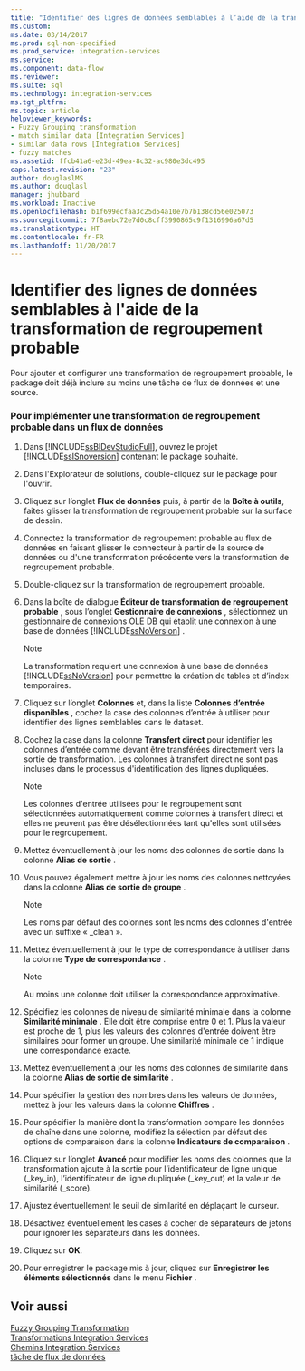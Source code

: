 ```yaml
---
title: "Identifier des lignes de données semblables à l’aide de la transformation de regroupement probable | Microsoft Docs"
ms.custom: 
ms.date: 03/14/2017
ms.prod: sql-non-specified
ms.prod_service: integration-services
ms.service: 
ms.component: data-flow
ms.reviewer: 
ms.suite: sql
ms.technology: integration-services
ms.tgt_pltfrm: 
ms.topic: article
helpviewer_keywords:
- Fuzzy Grouping transformation
- match similar data [Integration Services]
- similar data rows [Integration Services]
- fuzzy matches
ms.assetid: ffcb41a6-e23d-49ea-8c32-ac980e3dc495
caps.latest.revision: "23"
author: douglaslMS
ms.author: douglasl
manager: jhubbard
ms.workload: Inactive
ms.openlocfilehash: b1f699ecfaa3c25d54a10e7b7b138cd56e025073
ms.sourcegitcommit: 7f8aebc72e7d0c8cff3990865c9f1316996a67d5
ms.translationtype: HT
ms.contentlocale: fr-FR
ms.lasthandoff: 11/20/2017
---
```

# <a name="identify-similar-data-rows-by-using-the-fuzzy-grouping-transformation"></a>Identifier des lignes de données semblables à l'aide de la transformation de regroupement probable
  Pour ajouter et configurer une transformation de regroupement probable, le package doit déjà inclure au moins une tâche de flux de données et une source.  
  
### <a name="to-implement-fuzzy-grouping-transformation-in-a-data-flow"></a>Pour implémenter une transformation de regroupement probable dans un flux de données  
  
1.  Dans [!INCLUDE[ssBIDevStudioFull](../../../includes/ssbidevstudiofull-md.md)], ouvrez le projet [!INCLUDE[ssISnoversion](../../../includes/ssisnoversion-md.md)] contenant le package souhaité.  
  
2.  Dans l'Explorateur de solutions, double-cliquez sur le package pour l'ouvrir.  
  
3.  Cliquez sur l’onglet **Flux de données** puis, à partir de la **Boîte à outils**, faites glisser la transformation de regroupement probable sur la surface de dessin.  
  
4.  Connectez la transformation de regroupement probable au flux de données en faisant glisser le connecteur à partir de la source de données ou d'une transformation précédente vers la transformation de regroupement probable.  
  
5.  Double-cliquez sur la transformation de regroupement probable.  
  
6.  Dans la boîte de dialogue **Éditeur de transformation de regroupement probable** , sous l’onglet **Gestionnaire de connexions** , sélectionnez un gestionnaire de connexions OLE DB qui établit une connexion à une base de données [!INCLUDE[ssNoVersion](../../../includes/ssnoversion-md.md)] .  
  
    > [!NOTE]  
    >  La transformation requiert une connexion à une base de données [!INCLUDE[ssNoVersion](../../../includes/ssnoversion-md.md)] pour permettre la création de tables et d’index temporaires.  
  
7.  Cliquez sur l’onglet **Colonnes** et, dans la liste **Colonnes d’entrée disponibles** , cochez la case des colonnes d’entrée à utiliser pour identifier des lignes semblables dans le dataset.  
  
8.  Cochez la case dans la colonne **Transfert direct** pour identifier les colonnes d’entrée comme devant être transférées directement vers la sortie de transformation. Les colonnes à transfert direct ne sont pas incluses dans le processus d'identification des lignes dupliquées.  
  
    > [!NOTE]  
    >  Les colonnes d'entrée utilisées pour le regroupement sont sélectionnées automatiquement comme colonnes à transfert direct et elles ne peuvent pas être désélectionnées tant qu'elles sont utilisées pour le regroupement.  
  
9. Mettez éventuellement à jour les noms des colonnes de sortie dans la colonne **Alias de sortie** .  
  
10. Vous pouvez également mettre à jour les noms des colonnes nettoyées dans la colonne **Alias de sortie de groupe** .  
  
    > [!NOTE]  
    >  Les noms par défaut des colonnes sont les noms des colonnes d'entrée avec un suffixe « _clean ».  
  
11. Mettez éventuellement à jour le type de correspondance à utiliser dans la colonne **Type de correspondance** .  
  
    > [!NOTE]  
    >  Au moins une colonne doit utiliser la correspondance approximative.  
  
12. Spécifiez les colonnes de niveau de similarité minimale dans la colonne **Similarité minimale** . Elle doit être comprise entre 0 et 1. Plus la valeur est proche de 1, plus les valeurs des colonnes d'entrée doivent être similaires pour former un groupe. Une similarité minimale de 1 indique une correspondance exacte.  
  
13. Mettez éventuellement à jour les noms des colonnes de similarité dans la colonne **Alias de sortie de similarité** .  
  
14. Pour spécifier la gestion des nombres dans les valeurs de données, mettez à jour les valeurs dans la colonne **Chiffres** .  
  
15. Pour spécifier la manière dont la transformation compare les données de chaîne dans une colonne, modifiez la sélection par défaut des options de comparaison dans la colonne **Indicateurs de comparaison** .  
  
16. Cliquez sur l’onglet **Avancé** pour modifier les noms des colonnes que la transformation ajoute à la sortie pour l’identificateur de ligne unique (_key_in), l’identificateur de ligne dupliquée (_key_out) et la valeur de similarité (_score).  
  
17. Ajustez éventuellement le seuil de similarité en déplaçant le curseur.  
  
18. Désactivez éventuellement les cases à cocher de séparateurs de jetons pour ignorer les séparateurs dans les données.  
  
19. Cliquez sur **OK**.  
  
20. Pour enregistrer le package mis à jour, cliquez sur **Enregistrer les éléments sélectionnés** dans le menu **Fichier** .  
  
## <a name="see-also"></a>Voir aussi  
 [Fuzzy Grouping Transformation](../../../integration-services/data-flow/transformations/fuzzy-grouping-transformation.md)   
 [Transformations Integration Services](../../../integration-services/data-flow/transformations/integration-services-transformations.md)   
 [Chemins Integration Services](../../../integration-services/data-flow/integration-services-paths.md)   
 [tâche de flux de données](../../../integration-services/control-flow/data-flow-task.md)  
  
  
